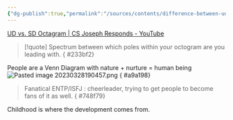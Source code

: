 ```yaml
---
{"dg-publish":true,"permalink":"/sources/contents/difference-between-ud-and-sd-c-s-joseph/","noteIcon":"1","created":"2023-03-28T19:00:28.277+02:00","updated":"2023-04-20T10:00:33.888+02:00"}
---
```


[UD vs. SD Octagram | CS Joseph Responds - YouTube](https://www.youtube.com/watch?v=2ARiBmqgAaw&list=TLPQMjgwMzIwMjMQZSjG17Ndfw&index=1)

> [!quote]
> Spectrum between which poles within your octogram are you leading with. 
{ #233bf2}


People are a Venn Diagram with nature + nurture = human being
![Pasted image 20230328190457.png](/img/user/EXTRAS/Images/Pasted%20image%2020230328190457.png)
{ #a9a198}


> Fanatical ENTP/ISFJ : cheerleader, trying to get people to become fans of it as well. 
{ #748f79}


Childhood is where the development comes from. 
